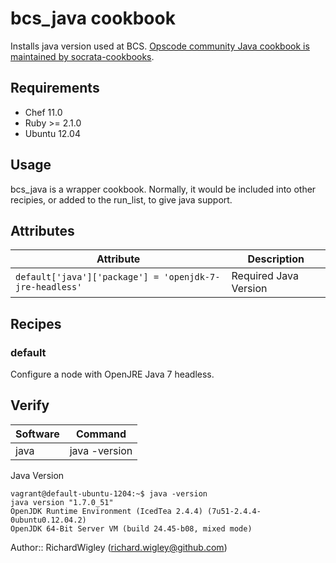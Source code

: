 # bcs_java cookbook

Installs java version used at BCS. [Opscode community Java cookbook is maintained by socrata-cookbooks](https://github.com/socrata-cookbooks/java).

## Requirements

* Chef 11.0
* Ruby >= 2.1.0
* Ubuntu 12.04

## Usage

bcs_java is a wrapper cookbook. Normally, it would be included into other recipies, or added to the run_list, to give java support.


## Attributes

| Attribute  | Description |
| ------------- | ------------- |
| `default['java']['package'] = 'openjdk-7-jre-headless'`  | Required Java Version  |

## Recipes

### default

Configure a node with OpenJRE Java 7 headless.


## Verify

| Software      | Command       |
| ------------- | ------------- |
| java          | java -version |

Java Version
````
vagrant@default-ubuntu-1204:~$ java -version
java version "1.7.0_51"
OpenJDK Runtime Environment (IcedTea 2.4.4) (7u51-2.4.4-0ubuntu0.12.04.2)
OpenJDK 64-Bit Server VM (build 24.45-b08, mixed mode)
````

Author:: RichardWigley (richard.wigley@github.com)
